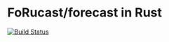 # FoRucast/forecast in Rust

[![Build Status](https://travis-ci.org/koka831/forucast.svg?branch=master)](https://travis-ci.org/koka831/forucast)
